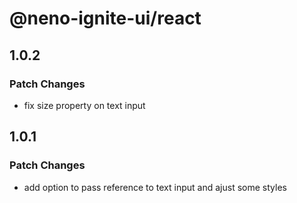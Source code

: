 # @neno-ignite-ui/react

## 1.0.2

### Patch Changes

- fix size property on text input

## 1.0.1

### Patch Changes

- add option to pass reference to text input and ajust some styles
